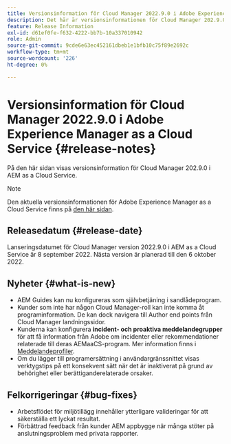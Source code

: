 ```yaml
---
title: Versionsinformation för Cloud Manager 2022.9.0 i Adobe Experience Manager as a Cloud Service
description: Det här är versionsinformationen för Cloud Manager 202.9.0 i AEM as a Cloud Service.
feature: Release Information
exl-id: d61ef0fe-f632-4222-bb7b-10a337010942
role: Admin
source-git-commit: 9cde6e63ec452161dbeb1e1bfb10c75f89e2692c
workflow-type: tm+mt
source-wordcount: '226'
ht-degree: 0%

---
```


# Versionsinformation för Cloud Manager 2022.9.0 i Adobe Experience Manager as a Cloud Service {#release-notes}

På den här sidan visas versionsinformation för Cloud Manager 202.9.0 i AEM as a Cloud Service.

>[!NOTE]
>
>Den aktuella versionsinformationen för Adobe Experience Manager as a Cloud Service finns på [den här sidan](/help/release-notes/release-notes-cloud/release-notes-current.md).

## Releasedatum {#release-date}

Lanseringsdatumet för Cloud Manager version 2022.9.0 i AEM as a Cloud Service är 8 september 2022. Nästa version är planerad till den 6 oktober 2022.

## Nyheter {#what-is-new}

* AEM Guides kan nu konfigureras som självbetjäning i sandlådeprogram.
* Kunder som inte har någon Cloud Manager-roll kan inte komma åt programinformation. De kan dock navigera till Author end points från Cloud Manager landningssidor.
* Kunderna kan konfigurera **incident- och proaktiva meddelandegrupper** för att få information från Adobe om incidenter eller rekommendationer relaterade till deras AEMaaCS-program. Mer information finns i [Meddelandeprofiler](/help/journey-onboarding/notification-profiles.md).
* Om du lägger till programersättning i användargränssnittet visas verktygstips på ett konsekvent sätt när det är inaktiverat på grund av behörighet eller berättiganderelaterade orsaker.

## Felkorrigeringar {#bug-fixes}

* Arbetsflödet för miljötillägg innehåller ytterligare valideringar för att säkerställa ett lyckat resultat.
* Förbättrad feedback från kunder AEM appbygge när många stöter på anslutningsproblem med privata rapporter.
